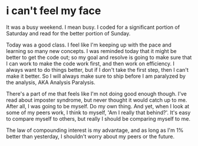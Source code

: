 # i can't feel my face
It was a busy weekend. I mean busy. I coded for a significant portion of Saturday and read for the better portion of Sunday.

Today was a good class. I feel like I'm keeping up with the pace and learning so many new concepts. I was reminded today that it might be better to get the code out; so my goal and resolve is going to make sure that I can work to make the code work first, and then work on efficiency. I always want to do things better, but if I don't take the first step, then I can't make it better. So I will always make sure to ship before I am paralyzed by the analysis, AKA Analysis Paralysis.

There's a part of me that feels like I'm not doing good enough though. I've read about imposter syndrome, but never thought it would catch up to me. After all, I was going to be myself. Do my own thing. And yet, when I look at some of my peers work, I think to myself, 'Am I really that behind?'. It's easy to compare myself to others, but really I should be comparing myself to me.

The law of compounding interest is my advantage, and as long as I'm 1% better than yesterday, I shouldn't worry about my peers or the future. 
